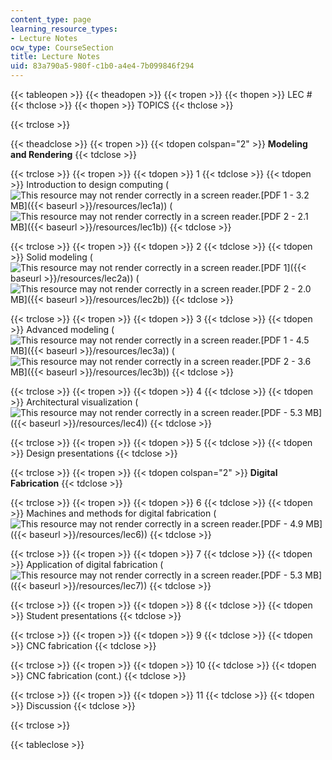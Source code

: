 ```yaml
---
content_type: page
learning_resource_types:
- Lecture Notes
ocw_type: CourseSection
title: Lecture Notes
uid: 83a790a5-980f-c1b0-a4e4-7b099846f294
---
```


{{< tableopen >}}
{{< theadopen >}}
{{< tropen >}}
{{< thopen >}}
LEC #
{{< thclose >}}
{{< thopen >}}
TOPICS
{{< thclose >}}

{{< trclose >}}

{{< theadclose >}}
{{< tropen >}}
{{< tdopen colspan="2" >}}
**Modeling and Rendering**
{{< tdclose >}}

{{< trclose >}}
{{< tropen >}}
{{< tdopen >}}
1
{{< tdclose >}}
{{< tdopen >}}
Introduction to design computing (![This resource may not render correctly in a screen reader.](/images/inacessible.gif)[PDF 1 - 3.2 MB]({{< baseurl >}}/resources/lec1a)) (![This resource may not render correctly in a screen reader.](/images/inacessible.gif)[PDF 2 - 2.1 MB]({{< baseurl >}}/resources/lec1b))
{{< tdclose >}}

{{< trclose >}}
{{< tropen >}}
{{< tdopen >}}
2
{{< tdclose >}}
{{< tdopen >}}
Solid modeling (![This resource may not render correctly in a screen reader.](/images/inacessible.gif)[PDF 1]({{< baseurl >}}/resources/lec2a)) (![This resource may not render correctly in a screen reader.](/images/inacessible.gif)[PDF 2 - 2.0 MB]({{< baseurl >}}/resources/lec2b))
{{< tdclose >}}

{{< trclose >}}
{{< tropen >}}
{{< tdopen >}}
3
{{< tdclose >}}
{{< tdopen >}}
Advanced modeling (![This resource may not render correctly in a screen reader.](/images/inacessible.gif)[PDF 1 - 4.5 MB]({{< baseurl >}}/resources/lec3a)) (![This resource may not render correctly in a screen reader.](/images/inacessible.gif)[PDF 2 - 3.6 MB]({{< baseurl >}}/resources/lec3b))
{{< tdclose >}}

{{< trclose >}}
{{< tropen >}}
{{< tdopen >}}
4
{{< tdclose >}}
{{< tdopen >}}
Architectural visualization (![This resource may not render correctly in a screen reader.](/images/inacessible.gif)[PDF - 5.3 MB]({{< baseurl >}}/resources/lec4))
{{< tdclose >}}

{{< trclose >}}
{{< tropen >}}
{{< tdopen >}}
5
{{< tdclose >}}
{{< tdopen >}}
Design presentations
{{< tdclose >}}

{{< trclose >}}
{{< tropen >}}
{{< tdopen colspan="2" >}}
**Digital Fabrication**
{{< tdclose >}}

{{< trclose >}}
{{< tropen >}}
{{< tdopen >}}
6
{{< tdclose >}}
{{< tdopen >}}
Machines and methods for digital fabrication (![This resource may not render correctly in a screen reader.](/images/inacessible.gif)[PDF - 4.9 MB]({{< baseurl >}}/resources/lec6))
{{< tdclose >}}

{{< trclose >}}
{{< tropen >}}
{{< tdopen >}}
7
{{< tdclose >}}
{{< tdopen >}}
Application of digital fabrication (![This resource may not render correctly in a screen reader.](/images/inacessible.gif)[PDF - 5.3 MB]({{< baseurl >}}/resources/lec7))
{{< tdclose >}}

{{< trclose >}}
{{< tropen >}}
{{< tdopen >}}
8
{{< tdclose >}}
{{< tdopen >}}
Student presentations
{{< tdclose >}}

{{< trclose >}}
{{< tropen >}}
{{< tdopen >}}
9
{{< tdclose >}}
{{< tdopen >}}
CNC fabrication
{{< tdclose >}}

{{< trclose >}}
{{< tropen >}}
{{< tdopen >}}
10
{{< tdclose >}}
{{< tdopen >}}
CNC fabrication (cont.)
{{< tdclose >}}

{{< trclose >}}
{{< tropen >}}
{{< tdopen >}}
11
{{< tdclose >}}
{{< tdopen >}}
Discussion
{{< tdclose >}}

{{< trclose >}}

{{< tableclose >}}